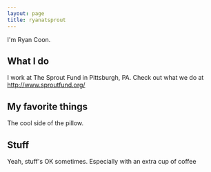 ```yaml
---
layout: page
title: ryanatsprout
---
```

I'm Ryan Coon.

## What I do
I work at The Sprout Fund in Pittsburgh, PA. Check out what we do at http://www.sproutfund.org/

## My favorite things
The cool side of the pillow.

## Stuff
Yeah, stuff's OK sometimes. Especially with an extra cup of coffee
